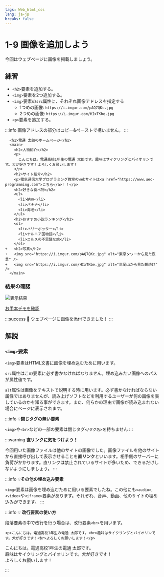 ```yaml
---
tags: Web_html_css
lang: ja-jp
breaks: false
---
```


# 1-9 画像を追加しよう

<!-- 目標 -->
今回はウェブページに画像を掲載しましょう。

## 練習

<!-- 指示 -->
- `<h2>`要素を追加する。
- `<img>`要素を2つ追加する。
- `<img>`要素の`src`属性に、それぞれ画像アドレスを指定する
    - 1つめの画像: `https://i.imgur.com/pAQ7QKc.jpg`
    - 2つめの画像: `https://i.imgur.com/HIxTKbe.jpg`
- `<p>`要素を追加する。

:::info
画像アドレスの部分はコピー&ペーストで構いません。
:::

```diff=1
  <h1>電通 太郎のホームページ</h1>
  <main>
    <h2>人物紹介</h2>
    <p>
      こんにちは。電通高校1年生の電通 太郎です。趣味はサイクリングとバイオリンです。犬が好きです！よろしくお願いします！
    </p>
    <h2>サイト紹介</h2>
    <p>電気通信大学プログラミング教室のwebサイトは<a href="https://www.uec-programming.com">こちら</a>！！</p>
    <h2>好きな食べ物</h2>
    <ul>
      <li>納豆</li>
      <li>バナナ</li>
      <li>海老</li>
    </ul>
    <h2>おすすめ小説ランキング</h2>
    <ol>
      <li>ハリーポッター</li>
      <li>ナルニア国物語</li>
      <li>ニルスの不思議な旅</li>
    </ol>
+   <h2>写真</h2>
+   <img src="https://i.imgur.com/pAQ7QKc.jpg" alt="東京タワーから見た夜景" />
+   <img src="https://i.imgur.com/HIxTKbe.jpg" alt="高尾山から見た朝焼け" />
  </main>

```

### 結果の確認

<!-- 結果画像 -->
![表示結果](https://uec-programming.github.io/basic_training/web-sample/img/demo1-9.png)

<!-- お手本リンク -->
[お手本デモを確認](https://uec-programming.github.io/basic_training/web-sample/demo1-9.html "デモ")


<!-- お祝い -->
:::success
:tada: ウェブページに画像を添付できました！
:::

## 解説

### `<img>`要素
`<img>`要素はHTML文書に画像を埋め込むために用います。

`src`属性はこの要素に必ず書かなければなりません。埋め込みたい画像へのパスが属性値です。

`alt`属性は画像をテキストで説明する時に用います。必ず書かなければならない属性ではありませんが、読み上げソフトなどを利用するユーザーが何の画像を表しているのかを知る事ができます。また、何らかの理由で画像が読み込まれない場合にページに表示されます。
<!-- 
img要素: 閉じタグの無い要素(空要素って言うらしい初めて聞いた)
src属性
alt属性: 画像ロード失敗時 / スクリーンリーダの人が使う(webは目で見るだけじゃないよ！)
width, height属性はCSSで大きさを扱うため触れない

閉じタグの無い要素 参考:
https://developer.mozilla.org/ja/docs/Learn/HTML/Introduction_to_HTML/Getting_started#Empty_elements

img参考: 
https://developer.mozilla.org/ja/docs/Web/HTML/Element/img
-->
:::info
:bulb:**閉じタグの無い要素**

`<img>`や`<br>`などの一部の要素は閉じタグ`</タグ名>`を持ちません
:::
<!-- 直リンクはダメだよって話 -->
:::warning
**直リンクに気をつけよう！**

今回用いた画像ファイルは他のサイトの画像でした。画像ファイルを他のサイトから直接呼び出して表示させることを**直リンク**といいます。相手側のサーバーに負荷がかかります。直リンクは禁止されているサイトが多いため、できるだけしないようにしましょう。
:::

<!-- 
置換要素軽く紹介(置換要素って言葉はいらないかな)
<img>の画像の埋め込みだけでなく、<audio>, <video>, <iframe>もあるよ！

置換要素のリストがあるページ： https://developer.mozilla.org/ja/docs/Web/CSS/Replaced_element
-->

:::info
:bulb:**その他の埋め込み要素**

`<img>`要素は画像を埋め込むために用いる要素でしたね。この他にも`<audio>`,`<video>`や`<iframe>`要素があります。それぞれ、音声、動画、他のサイトの埋め込みができます。
:::

:::info
:bulb: **改行要素の使い方**

段落要素の中で改行を行う場合は、改行要素`<br>`を用います。<br>

```diff=1
<p>こんにちは。電通高校1年生の電通 太郎です。<br>趣味はサイクリングとバイオリンです。犬が好きです！<br>よろしくお願いします！</p>
```

<p>こんにちは。電通高校1年生の電通 太郎です。<br>趣味はサイクリングとバイオリンです。犬が好きです！<br>よろしくお願いします！</p>
:::